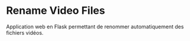 # Rename Video Files
Application web en Flask permettant de renommer automatiquement des fichiers vidéos.